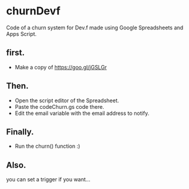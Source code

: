 # churnDevf
Code of a churn system for Dev.f made using Google Spreadsheets and Apps Script.

## first.
- Make a copy of https://goo.gl/jGSLGr

## Then.
- Open the script editor of the Spreadsheet.
- Paste the codeChurn.gs code there.
- Edit the email variable with the email address to notify.

## Finally.
- Run the churn() function :)

## Also.
you can set a trigger if you want...
